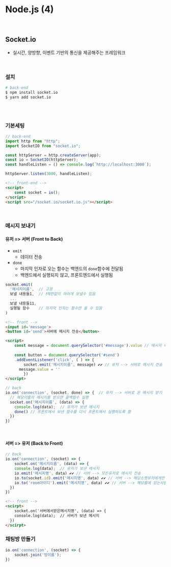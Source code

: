 # Node.js (4) 

​    

## Socket.io

- 실시간, 양방향, 이벤트 기반의 통신을 제공해주는 프레임워크

​    

### 설치

```bash
# back-end
$ npm install socket.io
$ yarn add socket.io
```

```bash
```

​    

### 기본세팅

```js
// back-end
import http from "http";
import SocketIO from "socket.io";

const httpServer = http.createServer(app);
const io = SocketIO(httpServer);
const handleListen = () => console.log(`http://localhost:3000`);

httpServer.listen(3000, handleListen);
```

```html
<!-- front-end -->
<script>
	const socket = io();  
</script>
<script src="/socket.io/socket.io.js"></script>
```

​    

### 메시지 보내기

#### 유저 => 서버 (Front to Back)

- `emit`
  - 데이터 전송
- `done`
  - 마지막 인자로 오는 함수는 백엔드의 `done`함수에 전달됨
  - 백엔드에서 실행되지 않고, 프론트엔드에서 실행됨

```js
socket.emit(
  '메시지이름',  // 고정
  보낼 내용들1,  // ❗제한없이 여러개 보낼수 있음
  ...
  보낼 내용들11,
  실행될 함수    // 마지막 인자는 함수만 올 수 있음
)
```

```html
<!-- front -->
<input id='message'>
<button id='send'>서버에 메시지 전송</button>

<script>
	const message = document.querySelector('#message').value // 메시지 내용
  
	const button = document.querySelector('#send')
    .addEventListener('click', ( ) => {
    	socket.emit('메시지이름', message) ✔️✔️ // 유저 --> 서버로 메시지 전송
      message.value = ''
 		})
</script>
```

```js
// back
io.on('connection', (socket, done) => {  // 유저 --> 서버로 온 메시지 받기
  // 해당이름의 메시지를 받으면 콜백함수 실행
  socket.on('메시지이름', (data) => {
    console.log(data);  // 유저가 보낸 메시지
    done() // 프론트에서 보낸 함수를 다시 프론트에서 실행하도록 함
  }) 
})
```

​    

#### 서버 => 유저 (Back to Front)

```js
// back
io.on('connection', (socket) => {
	socket.on('메시지이름', (data) => {
    console.log(data);  // 유저가 보낸 메시지
    io.emit('메시지명', data) ✔️✔️ // 서버 --> 모든유저로 메시지 전송
    io.to(socket.id).emit('메시지명', data) ✔️✔️ // 서버 --> 해당소켓유저에게만 메시지 전송
    io.to('room아이디').emit('메시지명', data) ✔️✔️ // 서버 --> 해당룸에 있는사람들만 메시지 전송
  }) 
})
```

```html
<!-- front -->
<scirpt>
	socket.on('서버에서받은메시지명', (data) => {
  	console.log(data);  // 서버가 보낸 메시지
  })
</scirpt>
```



### 채팅방 만들기

```js
io.on('connection', (socket) => {
	socket.join('방이름');
})
```


